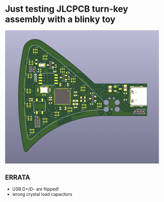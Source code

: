 # Just testing JLCPCB turn-key assembly with a blinky toy

![rendered PCB](render.png)

## ERRATA

* USB D+/D- are flipped!
* wrong crystal load capacitors
